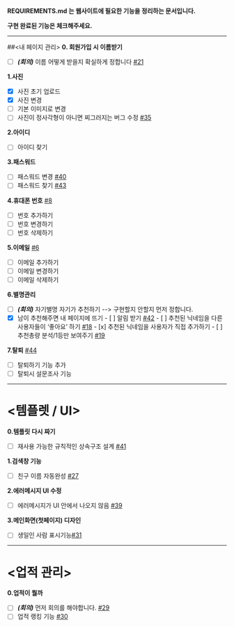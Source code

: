 **REQUIREMENTS.md 는 웹사이트에 필요한 기능을 정리하는 문서입니다.**

**구현 완료된 기능은 체크해주세요.**

-----

##<내 페이지 관리>
**0. 회원가입 시 이름받기**
- [ ] **_(회의)_** 이름 어떻게 받을지 확실하게 정합니다 [#21](https://github.com/minhoryang/AwesomeTitle/issues/21) 

**1.사진**
- [x]  사진 초기 업로드
- [x] 사진 변경
- [ ] 기본 이미지로 변경
- [ ] 사진이 정사각형이 아니면 찌그러지는 버그 수정 [#35](https://github.com/minhoryang/AwesomeTitle/issues/35)

**2.아이디**
- [ ] 아이디 찾기

**3.패스워드**
- [ ] 패스워드 변경 [#40](https://github.com/minhoryang/AwesomeTitle/issues/40)
- [ ] 패스워드 찾기 [#43](https://github.com/minhoryang/AwesomeTitle/issues/43)

**4.휴대폰 번호**  [#8](https://github.com/minhoryang/AwesomeTitle/issues/8)
- [ ] 번호 추가하기
- [ ] 번호 변경하기
- [ ] 번호 삭제하기

**5.이메일** [#6](https://github.com/minhoryang/AwesomeTitle/issues/6)
- [ ] 이메일 추가하기
- [ ] 이메일 변경하기
- [ ] 이메일 삭제하기

**6.별명관리**
- [ ] **_(회의)_** 자기별명 자기가 추천하기 --> 구현할지 안할지 먼저 정합니다.
- [x] 남이 추천해주면 내 페이지에 뜨기
      - [ ] 알림 받기 [#42](https://github.com/minhoryang/AwesomeTitle/issues/42)
      - [ ] 추천된 닉네임을 다른 사용자들이 ‘좋아요’ 하기 [#18](https://github.com/minhoryang/AwesomeTitle/issues/18) 
      - [x] 추천된 닉네임을 사용자가 직접 추가하기
      - [ ] 추천총량 분석/1등만 보여주기 [#19](https://github.com/minhoryang/AwesomeTitle/issues/19)

**7.탈퇴** [#44](https://github.com/minhoryang/AwesomeTitle/issues/44)
- [ ] 탈퇴하기 기능 추가
- [ ] 탈퇴시 설문조사 기능

-----

# <템플렛 / UI>
**0.템플릿 다시 짜기**
- [ ] 재사용 가능한 규칙적인 상속구조 설계 [#41](https://github.com/minhoryang/AwesomeTitle/issues/41)

**1.검색창 기능**
- [ ] 친구 이름 자동완성 [#27](https://github.com/minhoryang/AwesomeTitle/issues/27)

**2.에러메시지 UI 수정**
- [ ] 에러메시지가 UI 안에서 나오지 않음 [#39](https://github.com/minhoryang/AwesomeTitle/issues/39)

**3.메인화면(첫페이지) 디자인**
- [ ] 생일인 사람 표시기능[#31](https://github.com/minhoryang/AwesomeTitle/issues/31)

-----

# <업적 관리>
**0.업적이 뭘까**
- [ ] **_(회의)_** 먼저 회의를 해야합니다. [#29](https://github.com/minhoryang/AwesomeTitle/issues/29)
- [ ] 업적 랭킹 기능 [#30](https://github.com/minhoryang/AwesomeTitle/issues/30)

